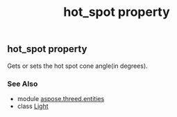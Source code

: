 ﻿---
title: hot_spot property
second_title: Aspose.3D for Python via .NET API References
description: 
type: docs
weight: 180
url: /python-net/aspose.threed.entities/light/hot_spot/
is_root: false
---

## hot_spot property


Gets or sets the hot spot cone angle(in degrees).

### See Also
* module [aspose.threed.entities](../../)
* class [Light](/3d/python-net/aspose.threed.entities/light)
